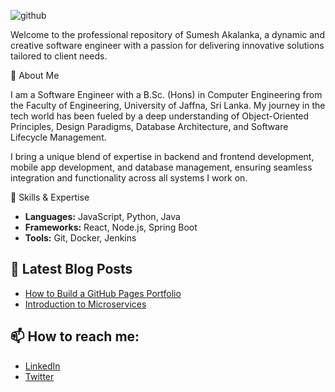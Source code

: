 ![github](https://github.com/user-attachments/assets/d3093fe0-22bd-4b21-99d7-33d7e0433815)

Welcome to the professional repository of Sumesh Akalanka, a dynamic and creative software engineer with a passion for delivering innovative solutions tailored to client needs.

📜 About Me

I am a Software Engineer with a B.Sc. (Hons) in Computer Engineering from the Faculty of Engineering, University of Jaffna, Sri Lanka. My journey in the tech world has been fueled by a deep understanding of Object-Oriented Principles, Design Paradigms, Database Architecture, and Software Lifecycle Management.

I bring a unique blend of expertise in backend and frontend development, mobile app development, and database management, ensuring seamless integration and functionality across all systems I work on.

🚀 Skills & Expertise

- **Languages:** JavaScript, Python, Java
- **Frameworks:** React, Node.js, Spring Boot
- **Tools:** Git, Docker, Jenkins

## 📝 Latest Blog Posts
- [How to Build a GitHub Pages Portfolio](https://your-blog-url.com)
- [Introduction to Microservices](https://your-blog-url.com)

## 📫 How to reach me:
- [LinkedIn](https://linkedin.com/in/yourprofile)
- [Twitter](https://twitter.com/yourprofile)
